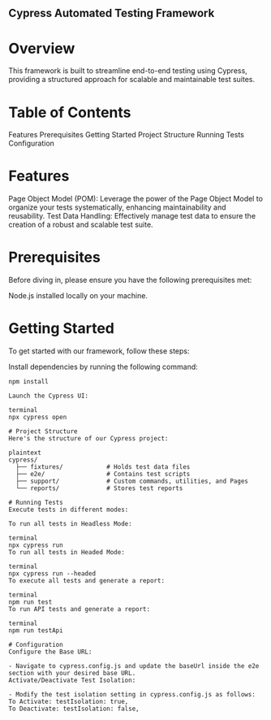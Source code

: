 ## Cypress Automated Testing Framework

# Overview
This framework is built to streamline end-to-end testing using Cypress, providing a structured approach for scalable and maintainable test suites.

# Table of Contents
Features
Prerequisites
Getting Started
Project Structure
Running Tests
Configuration

# Features
Page Object Model (POM): Leverage the power of the Page Object Model to organize your tests systematically, enhancing maintainability and reusability.
Test Data Handling: Effectively manage test data to ensure the creation of a robust and scalable test suite.

# Prerequisites
Before diving in, please ensure you have the following prerequisites met:

Node.js installed locally on your machine.

# Getting Started
To get started with our framework, follow these steps:

Install dependencies by running the following command:

```terminal
npm install

Launch the Cypress UI:

terminal
npx cypress open

# Project Structure
Here's the structure of our Cypress project:

plaintext
cypress/
  ├── fixtures/            # Holds test data files
  ├── e2e/                 # Contains test scripts
  ├── support/             # Custom commands, utilities, and Pages
  └── reports/             # Stores test reports

# Running Tests
Execute tests in different modes:

To run all tests in Headless Mode:

terminal
npx cypress run
To run all tests in Headed Mode:

terminal
npx cypress run --headed
To execute all tests and generate a report:

terminal
npm run test
To run API tests and generate a report:

terminal
npm run testApi

# Configuration
Configure the Base URL:

- Navigate to cypress.config.js and update the baseUrl inside the e2e section with your desired base URL.
Activate/Deactivate Test Isolation:

- Modify the test isolation setting in cypress.config.js as follows:
To Activate: testIsolation: true,
To Deactivate: testIsolation: false,
